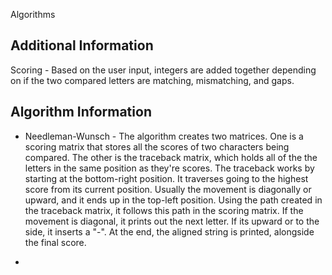 Algorithms 

## Additional Information
Scoring - Based on the user input, integers are added together depending on if the two compared letters are matching, mismatching, and gaps.

## Algorithm Information

- Needleman-Wunsch - The algorithm creates two matrices. One is a scoring matrix that stores all the scores of two characters being compared. The other is the traceback matrix, which holds all of the the letters in the same position as they're scores. The traceback works by starting at the bottom-right position. It traverses going to the highest score from its current position. Usually the movement is diagonally or upward, and it ends up in the top-left position. Using the path created in the traceback matrix, it follows this path in the scoring matrix. If the movement is diagonal, it prints out the next letter. If its upward or to the side, it inserts a "-". At the end, the aligned string is printed, alongside the final score.

- 
